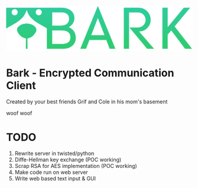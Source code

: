 ![alt text](https://github.com/ColeFortson/Bark/blob/master/Images/bark%20logo%20text%20alpha.png "Woof Woof")
# Bark - Encrypted Communication Client

Created by your best friends Grif and Cole in his mom's basement

woof woof

# TODO

1. Rewrite server in twisted/python
2. Diffe-Hellman key exchange (POC working)
3. Scrap RSA for AES implementation (POC working)
4. Make code run on web server
5. Write web based text input & GUI
